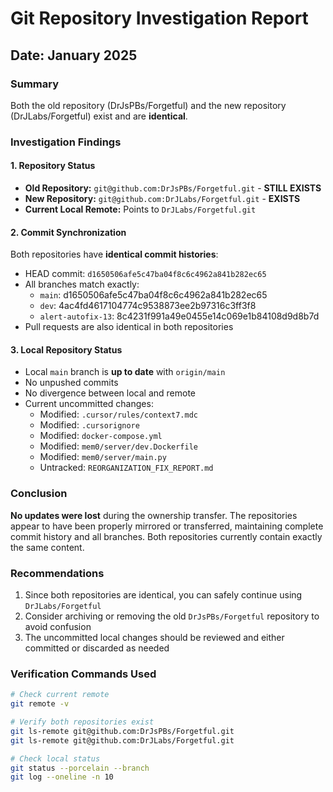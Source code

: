 # Git Repository Investigation Report
## Date: January 2025

### Summary
Both the old repository (DrJsPBs/Forgetful) and the new repository (DrJLabs/Forgetful) exist and are **identical**.

### Investigation Findings

#### 1. Repository Status
- **Old Repository:** `git@github.com:DrJsPBs/Forgetful.git` - **STILL EXISTS**
- **New Repository:** `git@github.com:DrJLabs/Forgetful.git` - **EXISTS**
- **Current Local Remote:** Points to `DrJLabs/Forgetful.git`

#### 2. Commit Synchronization
Both repositories have **identical commit histories**:
- HEAD commit: `d1650506afe5c47ba04f8c6c4962a841b282ec65`
- All branches match exactly:
  - `main`: d1650506afe5c47ba04f8c6c4962a841b282ec65
  - `dev`: 4ac4fd4617104774c9538873ee2b97316c3ff3f8
  - `alert-autofix-13`: 8c4231f991a49e0455e14c069e1b84108d9d8b7d
- Pull requests are also identical in both repositories

#### 3. Local Repository Status
- Local `main` branch is **up to date** with `origin/main`
- No unpushed commits
- No divergence between local and remote
- Current uncommitted changes:
  - Modified: `.cursor/rules/context7.mdc`
  - Modified: `.cursorignore`
  - Modified: `docker-compose.yml`
  - Modified: `mem0/server/dev.Dockerfile`
  - Modified: `mem0/server/main.py`
  - Untracked: `REORGANIZATION_FIX_REPORT.md`

### Conclusion
**No updates were lost** during the ownership transfer. The repositories appear to have been properly mirrored or transferred, maintaining complete commit history and all branches. Both repositories currently contain exactly the same content.

### Recommendations
1. Since both repositories are identical, you can safely continue using `DrJLabs/Forgetful`
2. Consider archiving or removing the old `DrJsPBs/Forgetful` repository to avoid confusion
3. The uncommitted local changes should be reviewed and either committed or discarded as needed

### Verification Commands Used
```bash
# Check current remote
git remote -v

# Verify both repositories exist
git ls-remote git@github.com:DrJsPBs/Forgetful.git
git ls-remote git@github.com:DrJLabs/Forgetful.git

# Check local status
git status --porcelain --branch
git log --oneline -n 10
```
